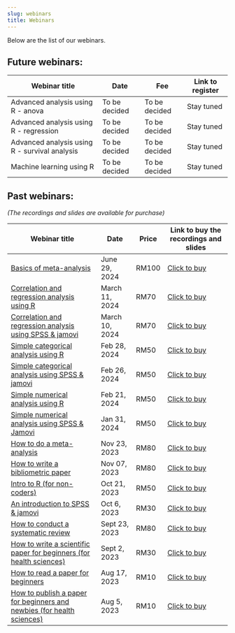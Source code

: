 ```yaml
---
slug: webinars
title: Webinars
---
```


Below are the list of our webinars.

## **Future webinars:**

| Webinar title | Date | Fee | Link to register |  
|---------------|------|-----|------------------|
| Advanced analysis using R - anova | To be decided | To be decided | Stay tuned |
| Advanced analysis using R - regression | To be decided | To be decided | Stay tuned |
| Advanced analysis using R - survival analysis | To be decided | To be decided | Stay tuned |
| Machine learning using R | To be decided | To be decided | Stay tuned |


## **Past webinars**: 
*(The recordings and slides are available for purchase)*

| Webinar title | Date | Price | Link to buy the recordings and slides |  
|---------------|------|-------|---------------------------------------|  
| [Basics of meta-analysis](/./webinar_detail/2024-06-20-basics-of-meta-analysis/index.htm) | June 29, 2024 | RM100 | [Click to buy](https://forms.gle/Jw26HdzPFNEKRVKj7) |
| [Correlation and regression analysis using R](/./webinar_detail/2024-03-01-correlation-and-regression-analysis-using-r/index.htm) | March 11, 2024 | RM70 | [Click to buy](https://forms.gle/PT8s3jgyTbnWbLhL6) |
| [Correlation and regression analysis using SPSS & jamovi](/./webinar_detail/2024-03-01-correlation-and-regression-analysis-using-spss-jamovi/index.htm) | March 10, 2024 | RM70 | [Click to buy](https://forms.gle/QMhHr4TstocwU6m3A) |
| [Simple categorical analysis using R](/./webinar_detail/2024-02-16-simple-categorical-analysis-using-r/index.htm) | Feb 28, 2024 | RM50 | [Click to buy](https://forms.gle/kbSFAX8MtfRPaVC79) |
| [Simple categorical analysis using SPSS & jamovi](/./webinar_detail/2024-02-16-simple-categorical-analysis-using-spss-and-jamovi/index.htm) | Feb 26, 2024 | RM50 | [Click to buy](https://forms.gle/Ya1orKnfxJcWk8gm9) |
| [Simple numerical analysis using R](/./webinar_detail/2024-02-14-simple-numerical-analysis-using-r/index.htm) | Feb 21, 2024 | RM50 | [Click to buy](https://forms.gle/ML5XPzE3dq4KRkCA8) |
| [Simple numerical analysis using SPSS & Jamovi](/./webinar_detail/2024-01-23-simple-numerical-analysis-using-spss-jamovi/index.html) | Jan 31, 2024 | RM50 | [Click to buy](https://forms.gle/hGRaaVaRD424dtPQ7) |
| [How to do a meta-analysis](/./webinar_detail/2023-11-09-how-to-do-a-meta-analysis/index.html) | Nov 23, 2023 | RM80 | [Click to buy](https://forms.gle/nMmC7gXnVPw7GeAm7) |
| [How to write a bibliometric paper](/./webinar_detail/2023-10-26-how-to-write-a-bibliometric-paper/index.html) | Nov 07, 2023 | RM80 | [Click to buy](https://forms.gle/PNr6uyh7KAHRAGMXA) |
| [Intro to R (for non-coders)](/./webinar_detail/2023-10-12-intro-to-r-for-non-coders/index.html) | Oct 21, 2023 | RM50 | [Click to buy](https://forms.gle/qLeQVD1AwxztdyCi9) |
| [An introduction to SPSS & jamovi](/./webinar_detail/2023-09-29-an-introduction-to-spss-jamovi/index.html) | Oct 6, 2023 | RM30 | [Click to buy](https://forms.gle/Zzj78NkGk2d1Tksc7) |
| [How to conduct a systematic review](/./webinar_detail/2023-09-10-how-to-conduct-a-systematic-review/index.html) | Sept 23, 2023 | RM80 | [Click to buy](https://forms.gle/hnrSgtde7pCRpU7fA) |
| [How to write a scientific paper for beginners (for health sciences)](/./webinar_detail/2023-09-07-how-to-write-a-scientific-paper-for-beginners-for-health-sciences/index.html) | Sept 2, 2023 | RM30 | [Click to buy](https://forms.gle/WCPpz7pvshg7zdjY9) |
| [How to read a paper for beginners](/./webinar_detail/2023-09-07-how-to-read-a-paper-for-beginners/index.html) | Aug 17, 2023 | RM10 | [Click to buy ](https://forms.gle/U94PpQckbVDgWYGW6) |
| [How to publish a paper for beginners and newbies (for health sciences)](/./webinar_detail/2023-09-07-how-to-publish-a-paper-for-beginners-and-newbies-for-health-sciences/index.html) | Aug 5, 2023 | RM10 | [Click to buy](https://forms.gle/pLpYbRiu9MDRFeEX6) |
